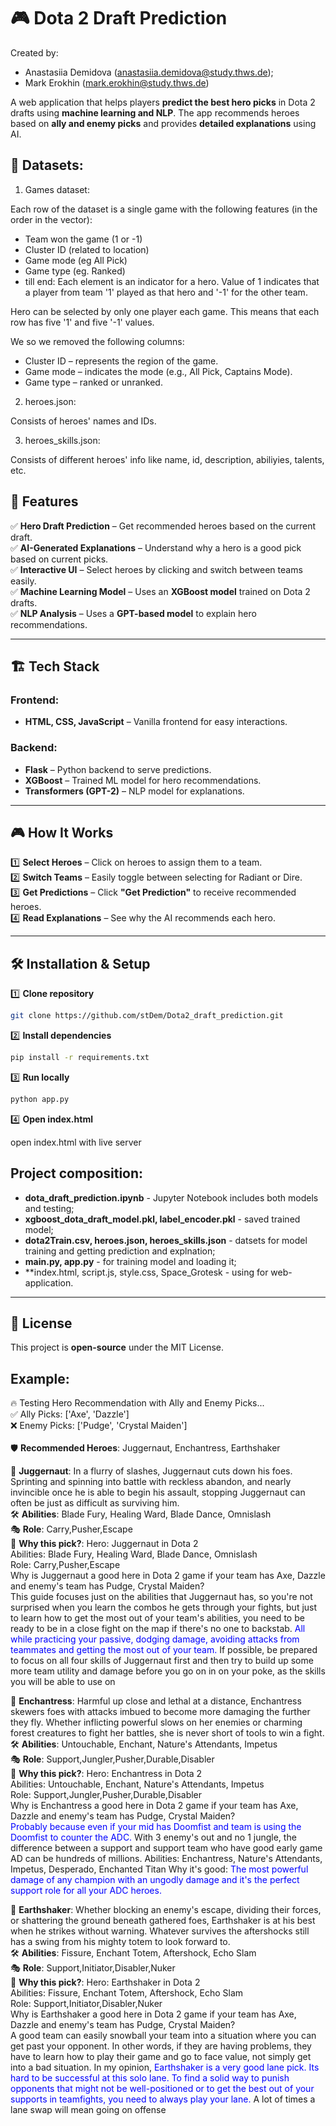 # 🎮 Dota 2 Draft Prediction

Created by:
- Anastasiia Demidova (anastasiia.demidova@study.thws.de);
- Mark Erokhin (mark.erokhin@study.thws.de)


A web application that helps players **predict the best hero picks** in Dota 2 drafts using **machine learning and NLP**. The app recommends heroes based on **ally and enemy picks** and provides **detailed explanations** using AI.

## 📙 Datasets:
1. Games dataset:

  Each row of the dataset is a single game with the following features (in the order in the vector):
  - Team won the game (1 or -1)
  - Cluster ID (related to location)
  - Game mode (eg All Pick)
  - Game type (eg. Ranked)
  - till end: Each element is an indicator for a hero.
  Value of 1 indicates that a player from team '1' played as that hero and '-1' for the other team.

  Hero can be selected by only one player each game. This means that each row has five '1' and five '-1' values.

  We so we removed the following columns:
  - Cluster ID – represents the region of the game.
  - Game mode – indicates the mode (e.g., All Pick, Captains Mode).
  - Game type – ranked or unranked.

2. heroes.json:

  Consists of heroes' names and IDs.

3. heroes_skills.json:

  Consists of different heroes' info like name, id, description, abiliyies, talents, etc.


## 🌟 Features  
✅ **Hero Draft Prediction** – Get recommended heroes based on the current draft.  
✅ **AI-Generated Explanations** – Understand why a hero is a good pick based on current picks.  
✅ **Interactive UI** – Select heroes by clicking and switch between teams easily.  
✅ **Machine Learning Model** – Uses an **XGBoost model** trained on Dota 2 drafts.  
✅ **NLP Analysis** – Uses a **GPT-based model** to explain hero recommendations.  

---

## 🏗️ Tech Stack  
### **Frontend:**  
- **HTML, CSS, JavaScript** – Vanilla frontend for easy interactions.  

### **Backend:**  
- **Flask** – Python backend to serve predictions.  
- **XGBoost** – Trained ML model for hero recommendations.  
- **Transformers (GPT-2)** – NLP model for explanations.   

---

## 🎮 How It Works  
1️⃣ **Select Heroes** – Click on heroes to assign them to a team.  
2️⃣ **Switch Teams** – Easily toggle between selecting for Radiant or Dire.  
3️⃣ **Get Predictions** – Click **"Get Prediction"** to receive recommended heroes.  
4️⃣ **Read Explanations** – See why the AI recommends each hero.  

---

## 🛠️ Installation & Setup  
1️⃣ **Clone repository**  
```bash  
git clone https://github.com/stDem/Dota2_draft_prediction.git  
```
2️⃣ **Install dependencies**  
```bash  
pip install -r requirements.txt  
```
3️⃣ **Run locally**  
```bash  
python app.py
```
4️⃣ **Open index.html**  

open index.html with live server


## Project composition:
- **dota_draft_prediction.ipynb** - Jupyter Notebook includes both models and testing;
- **xgboost_dota_draft_model.pkl, label_encoder.pkl** - saved trained model;
- **dota2Train.csv, heroes.json, heroes_skills.json** - datsets for model training and getting prediction and explnation;
- **main.py, app.py** - for training model and loading it;
- **index.html, script.js, style.css, Space_Grotesk - using for web-application.

---

## 📜 License  
This project is **open-source** under the MIT License.  



## Example:

🔥 Testing Hero Recommendation with Ally and Enemy Picks...<br>
✅ Ally Picks: ['Axe', 'Dazzle']<br>
❌ Enemy Picks: ['Pudge', 'Crystal Maiden']<br><br>
🛡 **Recommended Heroes**: Juggernaut, Enchantress, Earthshaker<br>

🌟 **Juggernaut**: In a flurry of slashes, Juggernaut cuts down his foes. Sprinting and spinning into battle with reckless abandon, and nearly invincible once he is able to begin his assault, stopping Juggernaut can often be just as difficult as surviving him.<br>
🛠 **Abilities**: Blade Fury, Healing Ward, Blade Dance, Omnislash<br>
🎭 **Role**: Carry,Pusher,Escape<br>
📝 **Why this pick?**: Hero: Juggernaut in Dota 2<br>
Abilities: Blade Fury, Healing Ward, Blade Dance, Omnislash<br>
Role: Carry,Pusher,Escape<br>
Why is Juggernaut a good here in Dota 2 game if your team has Axe, Dazzle and enemy's team has Pudge, Crystal Maiden?<br> This guide focuses just on the abilities that Juggernaut has, so you're not surprised when you learn the combos he gets through your fights, but just to learn how to get the most out of your team's abilities, you need to be ready to be in a close fight on the map if there's no one to backstab. <span style="color:blue">All while practicing your passive, dodging damage, avoiding attacks from teammates and getting the most out of your team.</span> If possible, be prepared to focus on all four skills of Juggernaut first and then try to build up some more team utility and damage before you go on in on your poke, as the skills you will be able to use on

🌟 **Enchantress**: Harmful up close and lethal at a distance, Enchantress skewers foes with attacks imbued to become more damaging the further they fly. Whether inflicting powerful slows on her enemies or charming forest creatures to fight her battles, she is never short of tools to win a fight.<br>
🛠 **Abilities**: Untouchable, Enchant, Nature's Attendants, Impetus<br>
🎭 **Role**: Support,Jungler,Pusher,Durable,Disabler<br>
📝 **Why this pick?**: Hero: Enchantress in Dota 2<br>
Abilities: Untouchable, Enchant, Nature's Attendants, Impetus<br>
Role: Support,Jungler,Pusher,Durable,Disabler<br>
Why is Enchantress a good here in Dota 2 game if your team has Axe, Dazzle and enemy's team has Pudge, Crystal Maiden?<br> <span style="color:blue">Probably because even if your mid has Doomfist and team is using the Doomfist to counter the ADC.</span> With 3 enemy's out and no 1 jungle, the difference between a support and support team who have good early game AD can be hundreds of millions.
Abilities: Enchantress, Nature's Attendants, Impetus, Desperado, Enchanted Titan
Why it's good: <span style="color:blue">The most powerful damage of any champion with an ungodly damage and it's the perfect support role for all your ADC heroes.</span><br>

🌟 **Earthshaker**: Whether blocking an enemy's escape, dividing their forces, or shattering the ground beneath gathered foes, Earthshaker is at his best when he strikes without warning. Whatever survives the aftershocks still has a swing from his mighty totem to look forward to.<br>
🛠 **Abilities**: Fissure, Enchant Totem, Aftershock, Echo Slam<br>
🎭 **Role**: Support,Initiator,Disabler,Nuker<br>
📝 **Why this pick?**: Hero: Earthshaker in Dota 2<br>
Abilities: Fissure, Enchant Totem, Aftershock, Echo Slam<br>
Role: Support,Initiator,Disabler,Nuker<br>
Why is Earthshaker a good here in Dota 2 game if your team has Axe, Dazzle and enemy's team has Pudge, Crystal Maiden?<br> A good team can easily snowball your team into a situation where you can get past your opponent. In other words, if they are having problems, they have to learn how to play their game and go to face value, not simply get into a bad situation.
In my opinion, <span style="color:blue">Earthshaker is a very good lane pick. Its hard to be successful at this solo lane. To find a solid way to punish opponents that might not be well-positioned or to get the best out of your supports in teamfights, you need to always play your lane. </span>A lot of times a lane swap will mean going on offense

